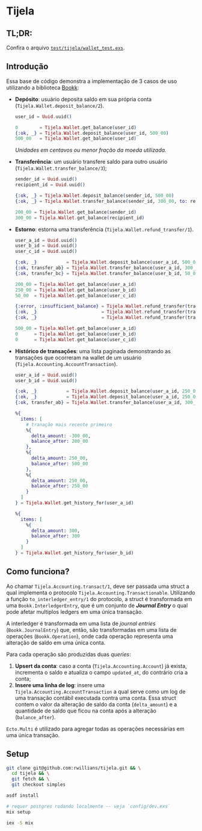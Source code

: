 # Tijela

## TL;DR:

Confira o arquivo [`test/tijela/wallet_test.exs`](https://github.com/rwillians/tijela/blob/simples/test/tijela/wallet_test.exs).


## Introdução

Essa base de código demonstra a implementação de 3 casos de uso utilizando a
biblioteca [Bookk](https://github.com/rwillians/bookk):
-   **Depósito**: usuário deposita saldo em sua própria conta (`Tijela.Wallet.deposit_balance/2`).

    ```elixir
    user_id = Uuid.uuid()

    0        = Tijela.Wallet.get_balance(user_id)
    {:ok, _} = Tijela.Wallet.deposit_balance(user_id, 500_00)
    500_00   = Tijela.Wallet.get_balance(user_id)
    ```

    _Unidades em centavos ou menor fração da moeda utilizada._

-   **Transferência**: um usuário transfere saldo para outro usuário (`Tijela.Wallet.transfer_balance/3`);

    ```elixir
    sender_id = Uuid.uuid()
    recipient_id = Uuid.uuid()

    {:ok, _} = Tijela.Wallet.deposit_balance(sender_id, 500_00)
    {:ok, _} = Tijela.Wallet.transfer_balance(sender_id, 300_00, to: recipient_id)

    200_00 = Tijela.Wallet.get_balance(sender_id)
    300_00 = Tijela.Wallet.get_balance(recipient_id)
    ```

-   **Estorno**: estorna uma transferência (`Tijela.Wallet.refund_transfer/1`).

    ```elixir
    user_a_id = Uuid.uuid()
    user_b_id = Uuid.uuid()
    user_c_id = Uuid.uuid()

    {:ok, _}           = Tijela.Wallet.deposit_balance(user_a_id, 500_00)
    {:ok, transfer_ab} = Tijela.Wallet.transfer_balance(user_a_id, 300_00, to: user_b_id)
    {:ok, transfer_bc} = Tijela.Wallet.transfer_balance(user_b_id, 50_00, to: user_c_id)

    200_00 = Tijela.Wallet.get_balance(user_a_id)
    250_00 = Tijela.Wallet.get_balance(user_b_id)
    50_00  = Tijela.Wallet.get_balance(user_c_id)

    {:error, :insufficient_balance} = Tijela.Wallet.refund_transfer(transfer_ab)
    {:ok, _}                        = Tijela.Wallet.refund_transfer(transfer_bc)
    {:ok, _}                        = Tijela.Wallet.refund_transfer(transfer_ab)

    500_00 = Tijela.Wallet.get_balance(user_a_id)
    0      = Tijela.Wallet.get_balance(user_b_id)
    0      = Tijela.Wallet.get_balance(user_c_id)
    ```

  - **Histórico de transações**: uma lista paginada demonstrando as transações
    que ocorreram na wallet de um usuário (`Tijela.Accounting.AccountTransaction`).

    ```elixir
    user_a_id = Uuid.uuid()
    user_b_id = Uuid.uuid()

    {:ok, _}           = Tijela.Wallet.deposit_balance(user_a_id, 250_00)
    {:ok, _}           = Tijela.Wallet.deposit_balance(user_a_id, 250_00)
    {:ok, transfer_ab} = Tijela.Wallet.transfer_balance(user_a_id, 300_00, to: user_b_id)

    %{
      items: [
        # tranação mais recente primeiro
        %{
          delta_amount: -300_00,
          balance_after: 200_00
        },
        %{
          delta_amount: 250_00,
          balance_after: 500_00
        },
        %{
          delta_amount: 250_00,
          balance_after: 250_00
        }
      ]
    } = Tijela.Wallet.get_history_for(user_a_id)

    %{
      items: [
        %{
          delta_amount: 300,
          balance_after: 300
        }
      ]
    } = Tijela.Wallet.get_history_for(user_b_id)
    ```


## Como funciona?

Ao chamar `Tijela.Accounting.transact/1`, deve ser passada uma struct a qual implementa o protocolo `Tijela.Accounting.Transactionable`. Utilizando a função `to_interledger_entry/1` do protocolo, a struct é transformada em uma `Bookk.InterledgerEntry`, que é um conjunto de _**Journal Entry**_ o qual pode afetar multiplos ledgers em uma única transação.

A interledger é transformada em uma lista de _journal entries_ (`Bookk.JournalEntry`) que, então, são transformadas em uma lista de operações (`Bookk.Operation`), onde cada operação representa uma alteração de saldo em uma única conta.

Para cada operação são produzidas duas _queries_:
1.  **Upsert da conta**: caso a conta (`Tijela.Accounting.Account`) já exista, incrementa o saldo e atualiza o campo `updated_at`, do contrário cria a conta;
2.  **Insere uma linha de log**: insere uma `Tijela.Accounting.AccountTransaction` a qual serve como um log de uma transação contábil executada contra uma conta. Essa struct contem o valor da alteração de saldo da conta (`delta_amount`) e a quantidade de saldo que ficou na conta após a alteração (`balance_after`).

`Ecto.Multi` é utilizado para agregar todas as operações necessárias em uma única transação.


## Setup

```sh
git clone git@github.com:rwillians/tijela.git && \
  cd tijela && \
  git fetch && \
  git checkout simples
```

```sh
asdf install
```

```sh
# requer postgres rodando localmente -- veja `config/dev.exs`
mix setup
```

```sh
iex -S mix
```
